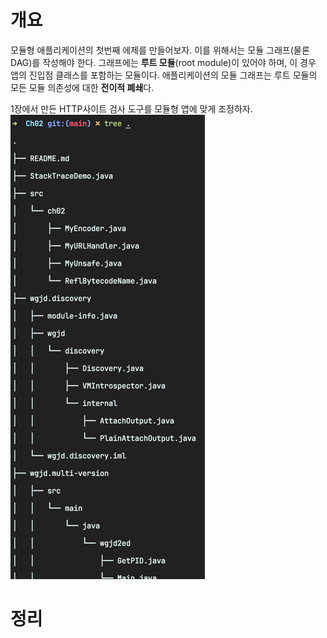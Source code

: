 <!-- Date: 2025-01-05 -->
<!-- Update Date: 2025-01-05 -->
<!-- File ID: 61171b30-e63a-48a3-a7fa-feb79cf697b0 -->
<!-- Author: Seoyeon Jang -->

# 개요

모듈형 애플리케이션의 첫번째 에제를 만들어보자.
이를 위해서는 모듈 그래프(물론 DAG)를 작성해야 한다. 그래프에는 **루트 모듈**(root module)이 있어야 하며,
이 경우 앱의 진입점 클래스를 포함하는 모듈이다.
애플리케이션의 모듈 그래프는 루트 모듈의 모든 모듈 의존성에 대한 **전이적 폐쇄**다.

1장에서 만든 HTTP사이트 검사 도구를 모듈형 앱에 맞게 조정하자.
![](.2.4_첫_모듈형_앱_빌드하기_images/826ced08.png)

# 정리


